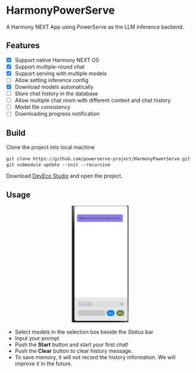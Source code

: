 # HarmonyPowerServe

A Harmony NEXT App using PowerServe as the LLM inference backend.

## Features

- [x] Support native Harmony NEXT OS 
- [x] Support multiple-round chat
- [x] Support serving with multiple models
- [ ] Allow setting inference config
- [x] Download models automatically
- [ ] Store chat history in the database
- [ ] Allow multiple chat room with different context and chat history
- [ ] Model file consistency
- [ ] Downloading progress notification

## Build

Clone the project into local machine
```shell
git clone https://github.com/powerserve-project/HarmonyPowerServe.git
git submodule update --init --recursive
```

Download [DevEco Studio](https://developer.huawei.com/consumer/cn/programs/) and open the project.

## Usage

<div align="center">
<img src="doc/images/img.png" width="30%" height="30%">
</div>

- Select models in the selection box beside the *Status* bar
- Input your prompt
- Push the **Start** button and start your first chat!
- Push the **Clear** button to clear history message.
- To save memory, it will not record the history information. We will improve it in the future.